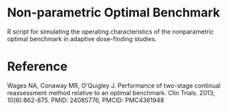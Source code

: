 # Non-parametric Optimal Benchmark
R script for simulating the operating characteristics of the nonparametric optimal benchmark in adaptive dose-finding studies. 

# Reference
Wages NA, Conaway MR, O'Quigley J. Performance of two-stage continual reassessment method relative to an optimal benchmark. Clin Trials. 2013; 10(6):862-875. PMID: 24085776, PMCID: PMC4361948

